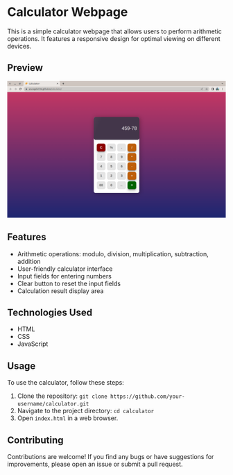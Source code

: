 # Calculator Webpage

This is a simple calculator webpage that allows users to perform arithmetic operations. It features a responsive design for optimal viewing on different devices.

## Preview

![Calculator Preview](/screenshot/calculator-preview.png)

## Features

- Arithmetic operations: modulo, division, multiplication, subtraction, addition
- User-friendly calculator interface
- Input fields for entering numbers
- Clear button to reset the input fields
- Calculation result display area

## Technologies Used

- HTML
- CSS
- JavaScript

## Usage

To use the calculator, follow these steps:

1. Clone the repository: `git clone https://github.com/your-username/calculator.git`
2. Navigate to the project directory: `cd calculator`
3. Open `index.html` in a web browser.

## Contributing

Contributions are welcome! If you find any bugs or have suggestions for improvements, please open an issue or submit a pull request.


